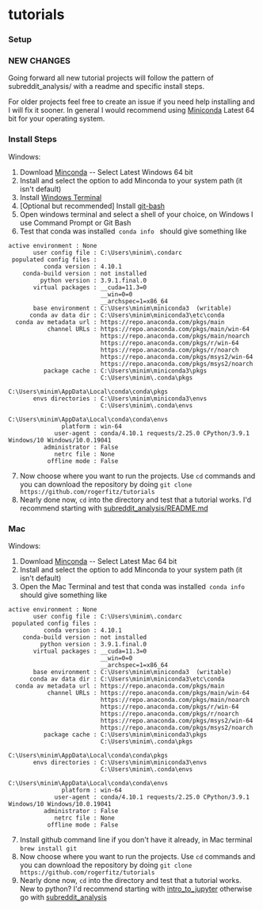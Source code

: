 # tutorials

### Setup
### NEW CHANGES
Going forward all new tutorial projects will follow the pattern of subreddit_analysis/ 
with a readme and specific install steps.  
  
For older projects feel free to create
an issue if you need help installing and I will fix it sooner. In general I would recommend using [Miniconda](https://docs.conda.io/en/latest/miniconda.html) 
Latest 64 bit for your operating system.

### Install Steps
Windows:  
1. Download [Minconda](https://docs.conda.io/en/latest/miniconda.html) -- Select Latest Windows 64 bit
1. Install and select the option to add Minconda to your system path (it isn't default)
1. Install [Windows Terminal](https://www.microsoft.com/en-us/p/windows-terminal/9n0dx20hk701?activetab=pivot:overviewtab)
1. [Optional but recommended] Install [git-bash](https://git-scm.com/downloads)
1. Open windows terminal and select a shell of your choice, on Windows I use Command Prompt or Git Bash
1. Test that conda was installed```  conda info  ```
  should give something like 
  ```
  active environment : None
         user config file : C:\Users\minim\.condarc
   populated config files :
            conda version : 4.10.1
      conda-build version : not installed
           python version : 3.9.1.final.0
         virtual packages : __cuda=11.3=0
                            __win=0=0
                            __archspec=1=x86_64
         base environment : C:\Users\minim\miniconda3  (writable)
        conda av data dir : C:\Users\minim\miniconda3\etc\conda
    conda av metadata url : https://repo.anaconda.com/pkgs/main
             channel URLs : https://repo.anaconda.com/pkgs/main/win-64
                            https://repo.anaconda.com/pkgs/main/noarch
                            https://repo.anaconda.com/pkgs/r/win-64
                            https://repo.anaconda.com/pkgs/r/noarch
                            https://repo.anaconda.com/pkgs/msys2/win-64
                            https://repo.anaconda.com/pkgs/msys2/noarch
            package cache : C:\Users\minim\miniconda3\pkgs
                            C:\Users\minim\.conda\pkgs
                            C:\Users\minim\AppData\Local\conda\conda\pkgs
         envs directories : C:\Users\minim\miniconda3\envs
                            C:\Users\minim\.conda\envs
                            C:\Users\minim\AppData\Local\conda\conda\envs
                 platform : win-64
               user-agent : conda/4.10.1 requests/2.25.0 CPython/3.9.1 Windows/10 Windows/10.0.19041
            administrator : False
               netrc file : None
             offline mode : False
  ```
7. Now choose where you want to run the projects. Use `cd` commands and you can download the repository by doing `git clone https://github.com/rogerfitz/tutorials` 
7. Nearly done now, `cd` into the directory and test that a tutorial works. I'd recommend starting with [subreddit_analysis/README.md](https://github.com/rogerfitz/tutorials/blob/master/subreddit_analysis/README.md)

### Mac
Windows:  
1. Download [Minconda](https://docs.conda.io/en/latest/miniconda.html) -- Select Latest Mac 64 bit
1. Install and select the option to add Minconda to your system path (it isn't default)
1. Open the Mac Terminal and test that conda was installed```  conda info  ```
  should give something like 
  ```
  active environment : None
         user config file : C:\Users\minim\.condarc
   populated config files :
            conda version : 4.10.1
      conda-build version : not installed
           python version : 3.9.1.final.0
         virtual packages : __cuda=11.3=0
                            __win=0=0
                            __archspec=1=x86_64
         base environment : C:\Users\minim\miniconda3  (writable)
        conda av data dir : C:\Users\minim\miniconda3\etc\conda
    conda av metadata url : https://repo.anaconda.com/pkgs/main
             channel URLs : https://repo.anaconda.com/pkgs/main/win-64
                            https://repo.anaconda.com/pkgs/main/noarch
                            https://repo.anaconda.com/pkgs/r/win-64
                            https://repo.anaconda.com/pkgs/r/noarch
                            https://repo.anaconda.com/pkgs/msys2/win-64
                            https://repo.anaconda.com/pkgs/msys2/noarch
            package cache : C:\Users\minim\miniconda3\pkgs
                            C:\Users\minim\.conda\pkgs
                            C:\Users\minim\AppData\Local\conda\conda\pkgs
         envs directories : C:\Users\minim\miniconda3\envs
                            C:\Users\minim\.conda\envs
                            C:\Users\minim\AppData\Local\conda\conda\envs
                 platform : win-64
               user-agent : conda/4.10.1 requests/2.25.0 CPython/3.9.1 Windows/10 Windows/10.0.19041
            administrator : False
               netrc file : None
             offline mode : False
  ```
7. Install github command line if you don't have it already, in Mac terminal `brew install git`
7. Now choose where you want to run the projects. Use `cd` commands and you can download the repository by doing `git clone https://github.com/rogerfitz/tutorials` 
7. Nearly done now, `cd` into the directory and test that a tutorial works. New to python? I'd recommend starting with [intro_to_jupyter](https://github.com/rogerfitz/tutorials/blob/master/_introduction_to_jupyter_notebooks/README.md) otherwise go with [subreddit_analysis](https://github.com/rogerfitz/tutorials/tree/master/subreddit_analysis)
